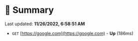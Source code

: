 # 📖 Summary
Last updated: **11/26/2022, 6:58:51 AM**

- `GET` [https://google.com](https://google.com) - **Up** (186ms)
